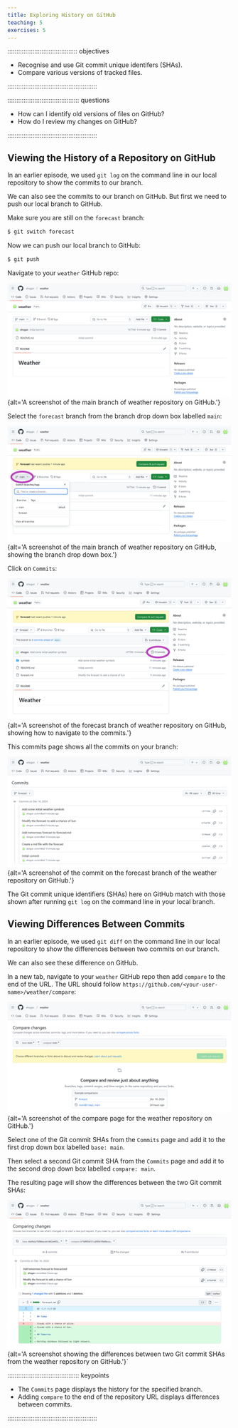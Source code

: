 ```yaml
---
title: Exploring History on GitHub
teaching: 5
exercises: 5
---
```


::::::::::::::::::::::::::::::::::::::: objectives

- Recognise and use Git commit unique identifers (SHAs).
- Compare various versions of tracked files.

::::::::::::::::::::::::::::::::::::::::::::::::::

:::::::::::::::::::::::::::::::::::::::: questions

- How can I identify old versions of files on GitHub?
- How do I review my changes on GitHub?

::::::::::::::::::::::::::::::::::::::::::::::::::

## Viewing the History of a Repository on GitHub

In an earlier episode,
we used `git log` on the command line in our local repository
to show the commits to our branch.

We can also see the commits to our branch on GitHub.
But first we need to push our local branch to GitHub.

Make sure you are still on the `forecast` branch:

```bash
$ git switch forecast
```

Now we can push our local branch to GitHub:

```bash
$ git push
```

Navigate to your `weather` GitHub repo:

![](fig/weather-repository-01.png){alt='A screenshot of the main branch of weather repository on GitHub.'}

Select the `forecast` branch from the branch drop down box labelled `main`:

![](fig/weather-repository-02.png){alt='A screenshot of the main branch of weather repository on GitHub, showing the branch drop down box.'}

Click on `Commits`:

![](fig/weather-repository-03.png){alt='A screenshot of the forecast branch of weather repository on GitHub, showing how to navigate to the commits.'}

This commits page shows all the commits on your branch:

![](fig/weather-repository-04.png){alt='A screenshot of the commit on the forecast branch of the weather repository on GitHub.'}

The Git commit unique identifiers (SHAs) here on GitHub
match with those shown after running `git log` on the command line
in your local branch.

## Viewing Differences Between Commits

In an earlier episode,
we used `git diff` on the command line in our local repository
to show the differences between two commits on our branch.

We can also see these difference on GitHub.

In a new tab, navigate to your `weather` GitHub repo
then add `compare` to the end of the URL.
The URL should follow `https://github.com/<your-user-name>/weather/compare`:

![](fig/weather-repository-05.png){alt='A screenshot of the compare page for the weather repository on GitHub.'}

Select one of the Git commit SHAs from the `Commits` page
and add it to the first drop down box labelled `base: main`.

Then select a second Git commit SHA from the `Commits` page
and add it to the second drop down box labelled `compare: main`.

The resulting page will show the differences between the two Git commit SHAs:

![](fig/weather-repository-06.png){alt='A screenshot showing the differences between two Git commit SHAs from the weather repository on GitHub.'}`

:::::::::::::::::::::::::::::::::::::::: keypoints

- The `Commits` page displays the history for the specified branch.
- Adding `compare` to the end of the repository URL displays differences between commits.

::::::::::::::::::::::::::::::::::::::::::::::::::
